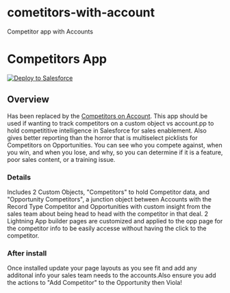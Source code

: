 # cometitors-with-account
Competitor app with Accounts


# Competitors App
<a href="https://githubsfdeploy.herokuapp.com?owner=meighan&repo=competitors-with-account">
  <img alt="Deploy to Salesforce"
       src="https://raw.githubusercontent.com/afawcett/githubsfdeploy/master/src/main/webapp/resources/img/deploy.png">
</a>


## Overview
Has been replaced by the <a href="https://github.com/meighan/competitors-with-account">Competitors on Account</a>. This app should be used if wanting to track competitors on a custom object vs account.pp to hold competititive intelligence in Salesforce for sales enablement.  Also gives better reporting than the horror that is multiselect picklists for Competitors on Opportunities.  You can see who you compete against, when you win, and when you lose, and why, so you can determine if it is a feature, poor sales content, or a training issue.

### Details
Includes 2 Custom Objects, "Competitors" to hold Competitor data, and "Opportunity Competitors", a junction object between Accounts with the Record Type Competitor and Opportunities with custom insight from the sales team about being head to head with the competitor in that deal.  2 Lightning App builder pages are customized and applied to the opp page for the competitor info to be easily accesse without having the click to the competitor.

### After install
Once installed update your page layouts as you see fit and add any additonal info your sales team needs to the accounts.Also ensure you add the actions to "Add Competitor" to the Opportunity then Viola!